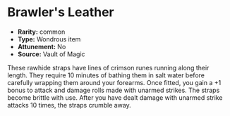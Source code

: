 
# Brawler's Leather

* **Rarity:** common
* **Type:** Wondrous item
* **Attunement:** No
* **Source:** Vault of Magic


These rawhide straps have lines of crimson runes running along their length. They require 10 minutes of bathing them in salt water before carefully wrapping them around your forearms. Once fitted, you gain a +1 bonus to attack and damage rolls made with unarmed strikes. The straps become brittle with use. After you have dealt damage with unarmed strike attacks 10 times, the straps crumble away.
